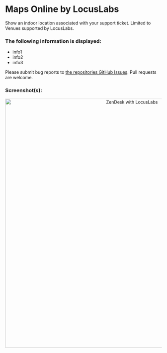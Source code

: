 # Maps Online by LocusLabs

Show an indoor location associated with your support ticket. Limited to Venues supported by LocusLabs.

### The following information is displayed:

* info1
* info2
* info3

Please submit bug reports to [the repositories GitHub Issues](https://github.com/josephmcasey/locuslabs-mapsonline-zendesk-app/issues). Pull requests are welcome.

### Screenshot(s):

<p align='center'>
<img src='https://raw.githubusercontent.com/josephmcasey/locuslabs-mapsonline-zendesk-app/master/.github/mapsonline-zendesk-app.png' width='800' alt='ZenDesk with LocusLabs'>
</p>